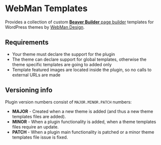 # WebMan Templates

Provides a collection of custom [**Beaver Builder** page builder](https://www.wpbeaverbuilder.com/) templates for WordPress themes by [WebMan Design](https://www.webmandesign.eu).

## Requirements

* Your theme must declare the support for the plugin
* The theme can declare support for global templates, otherwise the theme specific templates are going to added only
* Template featured images are located inside the plugin, so no calls to external URLs are made

## Versioning info

Plugin version numbers consist of `MAJOR.MINOR.PATCH` numbers:

* **MAJOR** - Created when a new theme is added (and thus a new theme templates files are added).
* **MINOR** - When a plugin functionality is added, when a theme templates files require an update.
* **PATCH** - When a plugin main functionality is patched or a minor theme templates file issue is fixed.
